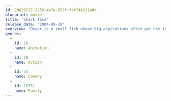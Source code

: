 ```yaml
---
id: 2b829717-2259-447e-852f-fab74b221add
blueprint: movie
title: 'Shark Tale'
release_date: '2004-09-20'
overview: "Oscar is a small fish whose big aspirations often get him into trouble. Meanwhile, Lenny is a great white shark with a surprising secret that no sea creature would guess: He's a vegetarian. When a lie turns Oscar into an improbable hero and Lenny becomes an outcast, the two form an unlikely friendship."
genres:
  -
    id: 16
    name: Animation
  -
    id: 28
    name: Action
  -
    id: 35
    name: Comedy
  -
    id: 10751
    name: Family
---
```


